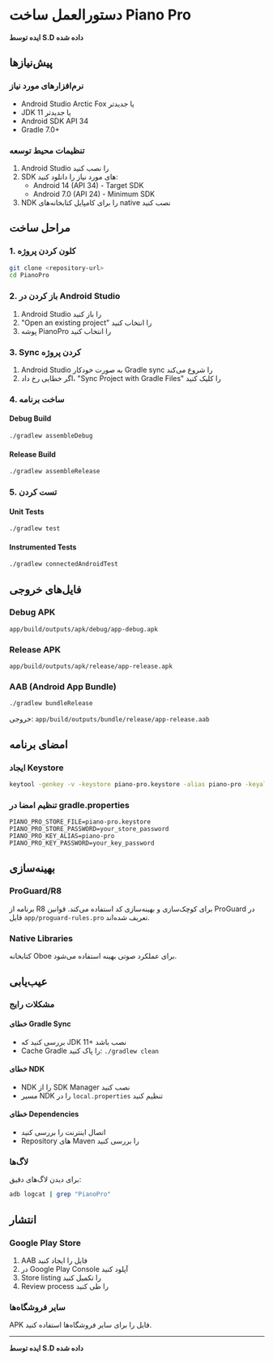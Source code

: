 # دستورالعمل ساخت Piano Pro

**ایده توسط S.D داده شده**

## پیش‌نیازها

### نرم‌افزارهای مورد نیاز
- Android Studio Arctic Fox یا جدیدتر
- JDK 11 یا جدیدتر
- Android SDK API 34
- Gradle 7.0+

### تنظیمات محیط توسعه
1. Android Studio را نصب کنید
2. SDK های مورد نیاز را دانلود کنید:
   - Android 14 (API 34) - Target SDK
   - Android 7.0 (API 24) - Minimum SDK
3. NDK را برای کامپایل کتابخانه‌های native نصب کنید

## مراحل ساخت

### 1. کلون کردن پروژه
```bash
git clone <repository-url>
cd PianoPro
```

### 2. باز کردن در Android Studio
1. Android Studio را باز کنید
2. "Open an existing project" را انتخاب کنید
3. پوشه PianoPro را انتخاب کنید

### 3. Sync کردن پروژه
1. Android Studio به صورت خودکار Gradle sync را شروع می‌کند
2. اگر خطایی رخ داد، "Sync Project with Gradle Files" را کلیک کنید

### 4. ساخت برنامه

#### Debug Build
```bash
./gradlew assembleDebug
```

#### Release Build
```bash
./gradlew assembleRelease
```

### 5. تست کردن

#### Unit Tests
```bash
./gradlew test
```

#### Instrumented Tests
```bash
./gradlew connectedAndroidTest
```

## فایل‌های خروجی

### Debug APK
```
app/build/outputs/apk/debug/app-debug.apk
```

### Release APK
```
app/build/outputs/apk/release/app-release.apk
```

### AAB (Android App Bundle)
```bash
./gradlew bundleRelease
```
خروجی: `app/build/outputs/bundle/release/app-release.aab`

## امضای برنامه

### ایجاد Keystore
```bash
keytool -genkey -v -keystore piano-pro.keystore -alias piano-pro -keyalg RSA -keysize 2048 -validity 10000
```

### تنظیم امضا در gradle.properties
```properties
PIANO_PRO_STORE_FILE=piano-pro.keystore
PIANO_PRO_STORE_PASSWORD=your_store_password
PIANO_PRO_KEY_ALIAS=piano-pro
PIANO_PRO_KEY_PASSWORD=your_key_password
```

## بهینه‌سازی

### ProGuard/R8
برنامه از R8 برای کوچک‌سازی و بهینه‌سازی کد استفاده می‌کند.
قوانین ProGuard در فایل `app/proguard-rules.pro` تعریف شده‌اند.

### Native Libraries
کتابخانه Oboe برای عملکرد صوتی بهینه استفاده می‌شود.

## عیب‌یابی

### مشکلات رایج

#### خطای Gradle Sync
- بررسی کنید که JDK 11+ نصب باشد
- Cache Gradle را پاک کنید: `./gradlew clean`

#### خطای NDK
- NDK را از SDK Manager نصب کنید
- مسیر NDK را در `local.properties` تنظیم کنید

#### خطای Dependencies
- اتصال اینترنت را بررسی کنید
- Repository های Maven را بررسی کنید

### لاگ‌ها
برای دیدن لاگ‌های دقیق:
```bash
adb logcat | grep "PianoPro"
```

## انتشار

### Google Play Store
1. AAB فایل را ایجاد کنید
2. در Google Play Console آپلود کنید
3. Store listing را تکمیل کنید
4. Review process را طی کنید

### سایر فروشگاه‌ها
APK فایل را برای سایر فروشگاه‌ها استفاده کنید.

---

**ایده توسط S.D داده شده**

